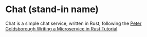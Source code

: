 # Chat (stand-in name)

Chat is a simple chat service, written in Rust, following the
[Peter Goldsborough Writing a Microservice in Rust Tutorial](https://nbaksalyar.github.io/2015/07/10/writing-chat-in-rust.html).
